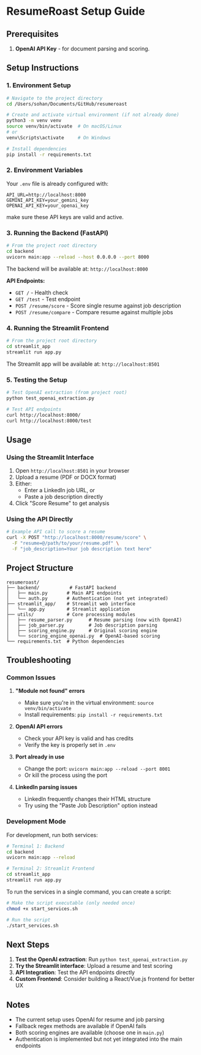 # ResumeRoast Setup Guide

## Prerequisites

1. **OpenAI API Key** - for document parsing and scoring.

## Setup Instructions

### 1. Environment Setup

```bash
# Navigate to the project directory
cd /Users/sohan/Documents/GitHub/resumeroast

# Create and activate virtual environment (if not already done)
python3 -m venv venv
source venv/bin/activate  # On macOS/Linux
# or
venv\Scripts\activate     # On Windows

# Install dependencies
pip install -r requirements.txt
```

### 2. Environment Variables

Your `.env` file is already configured with:
```
API_URL=http://localhost:8000
GEMINI_API_KEY=your_gemini_key
OPENAI_API_KEY=your_openai_key
```

make sure these API keys are valid and active.

### 3. Running the Backend (FastAPI)

```bash
# From the project root directory
cd backend
uvicorn main:app --reload --host 0.0.0.0 --port 8000
```

The backend will be available at: `http://localhost:8000`

**API Endpoints:**
- `GET /` - Health check
- `GET /test` - Test endpoint
- `POST /resume/score` - Score single resume against job description
- `POST /resume/compare` - Compare resume against multiple jobs

### 4. Running the Streamlit Frontend

```bash
# From the project root directory
cd streamlit_app
streamlit run app.py
```

The Streamlit app will be available at: `http://localhost:8501`

### 5. Testing the Setup

```bash
# Test OpenAI extraction (from project root)
python test_openai_extraction.py

# Test API endpoints
curl http://localhost:8000/
curl http://localhost:8000/test
```

## Usage

### Using the Streamlit Interface

1. Open `http://localhost:8501` in your browser
2. Upload a resume (PDF or DOCX format)
3. Either:
   - Enter a LinkedIn job URL, or
   - Paste a job description directly
4. Click "Score Resume" to get analysis

### Using the API Directly

```bash
# Example API call to score a resume
curl -X POST "http://localhost:8000/resume/score" \
  -F "resume=@/path/to/your/resume.pdf" \
  -F "job_description=Your job description text here"
```

## Project Structure

```
resumeroast/
├── backend/           # FastAPI backend
│   ├── main.py       # Main API endpoints
│   └── auth.py       # Authentication (not yet integrated)
├── streamlit_app/    # Streamlit web interface
│   └── app.py        # Streamlit application
├── utils/            # Core processing modules
│   ├── resume_parser.py      # Resume parsing (now with OpenAI)
│   ├── job_parser.py         # Job description parsing
│   ├── scoring_engine.py     # Original scoring engine
│   └── scoring_engine_openai.py  # OpenAI-based scoring
└── requirements.txt  # Python dependencies
```

## Troubleshooting

### Common Issues

1. **"Module not found" errors**
   - Make sure you're in the virtual environment: `source venv/bin/activate`
   - Install requirements: `pip install -r requirements.txt`

2. **OpenAI API errors**
   - Check your API key is valid and has credits
   - Verify the key is properly set in `.env`

3. **Port already in use**
   - Change the port: `uvicorn main:app --reload --port 8001`
   - Or kill the process using the port

4. **LinkedIn parsing issues**
   - LinkedIn frequently changes their HTML structure
   - Try using the "Paste Job Description" option instead

### Development Mode

For development, run both services:

```bash
# Terminal 1: Backend
cd backend
uvicorn main:app --reload

# Terminal 2: Streamlit Frontend
cd streamlit_app
streamlit run app.py
```

To run the services in a single command, you can create a script:

```bash
# Make the script executable (only needed once)
chmod +x start_services.sh

# Run the script
./start_services.sh
```

## Next Steps

1. **Test the OpenAI extraction**: Run `python test_openai_extraction.py`
2. **Try the Streamlit interface**: Upload a resume and test scoring
3. **API Integration**: Test the API endpoints directly
4. **Custom Frontend**: Consider building a React/Vue.js frontend for better UX

## Notes

- The current setup uses OpenAI for resume and job parsing
- Fallback regex methods are available if OpenAI fails
- Both scoring engines are available (choose one in `main.py`)
- Authentication is implemented but not yet integrated into the main endpoints
